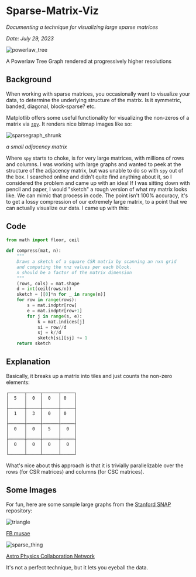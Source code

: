 # Sparse-Matrix-Viz

_Documenting a technique for visualizing large sparse matrices_

_Date: July 29, 2023_

![powerlaw_tree](https://github.com/shur-complement/Sparse-Matrix-Viz/assets/139090555/918f5837-691a-41fa-906d-93e86f833e1a)
<figcaption>A Powerlaw Tree Graph rendered at progressively higher resolutions </figcaption>

## Background

When working with sparse matrices, you occasionally want to visualize your data, to determine the underlying structure
of the matrix. Is it symmetric, banded, diagonal, block-sparse? etc.

Matplotlib offers some useful functionality for visualizing the non-zeros of a matrix via [`spy`](https://matplotlib.org/stable/api/_as_gen/matplotlib.pyplot.spy.html).
It renders nice bitmap images like so:

![sparsegraph_shrunk](https://github.com/shur-complement/Sparse-Matrix-Viz/assets/139090555/292d774c-33f1-4f01-807c-4f81e7b991b0)

_a small adjacency matrix_


Where `spy` starts to choke, is for very large matrices, with millions of rows and columns. I was working with large graphs and wanted to
peek at the structure of the adjacency matrix, but was unable to do so with `spy` out of the box. I searched online and didn't quite find
anything about it, so I considered the problem and came up with an idea! If I was sitting down with pencil and paper, I would "sketch" a rough
version of what my matrix looks like. We can mimic that process in code. The point isn't 100% accuracy, it's to get a lossy compression of our extremely large
matrix, to a point that we can actually visualize our data. I came up with this:

## Code

```py
from math import floor, ceil                                           
                                                                       
def compress(mat, n):                                                  
    """                                                                
    Draws a sketch of a square CSR matrix by scanning an nxn grid      
    and computing the nnz values per each block.                       
    n should be a factor of the matrix dimension                       
    """                                                                
    (rows, cols) = mat.shape                                           
    d = int(ceil(rows/n))                                              
    sketch = [[0]*n for _ in range(n)]                                 
    for row in range(rows):                                            
        s = mat.indptr[row]                                            
        e = mat.indptr[row+1]                                          
        for j in range(s, e):                                          
            k = mat.indices[j]                                         
            si = row//d                                                
            sj = k//d                                                  
            sketch[si][sj] += 1                                        
    return sketch
```

## Explanation

Basically, it breaks up a matrix into tiles and just counts the non-zero elements:

```
┌──────┬─────┬──────┬─────┐
│  5   │  0  │  0   │ 0   │
│      │     │      │     │
├──────┼─────┼──────┼─────┤
│  1   │  3  │  0   │ 0   │
│      │     │      │     │
├──────┼─────┼──────┼─────┤
│  0   │  0  │  5   │  0  │
│      │     │      │     │
├──────┼─────┼──────┼─────┤
│  0   │  0  │  0   │  0  │
│      │     │      │     │
└──────┴─────┴──────┴─────┘
```

What's nice about this approach is that it is trivially parallelizable over the rows (for CSR matrices) and columns (for CSC matrices).

## Some Images

For fun, here are some sample large graphs from the [Stanford SNAP](https://snap.stanford.edu/data/facebook-large-page-page-network.html) repository:

![triangle](https://github.com/shur-complement/Sparse-Matrix-Viz/assets/139090555/7ece5f28-6930-476b-a306-2ce7e8ab7c0a)

[FB musae](https://snap.stanford.edu/data/facebook-large-page-page-network.html)

![sparse_thing](https://github.com/shur-complement/Sparse-Matrix-Viz/assets/139090555/b956f579-6769-4bd3-9d91-e94e034e2c9a)

[Astro Physics Collaboration Network](https://snap.stanford.edu/data/ca-AstroPh.html)

It's not a perfect technique, but it lets you eyeball the data.
